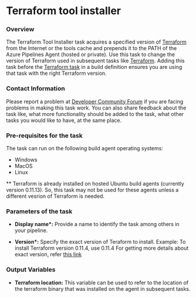 # Terraform tool installer


### Overview

The Terraform Tool Installer task acquires a specified version of [Terraform](https://www.terraform.io/) from the Internet or the tools cache and prepends it to the PATH of the Azure Pipelines Agent (hosted or private). Use this task to change the version of Terraform used in subsequent tasks like [Terraform](https://aka.ms/AA5jd98).
Adding this task before the [Terraform task](https://aka.ms/AA5jd98) in a build definition ensures you are using that task with the right Terraform version.


### Contact Information

Please report a problem at [Developer Community Forum](https://developercommunity.visualstudio.com/spaces/21/index.html) if you are facing problems in making this task work. You can also share feedback about the task like, what more functionality should be added to the task, what other tasks you would like to have, at the same place.


### Pre-requisites for the task

The task can run on the following build agent operating systems:
- Windows
- MacOS
- Linux

** Terraform is already installed on hosted Ubuntu build agents (currently version 0.11.13). So, this task may not be used for these agents unless a different vesrion of Terraform is needed.

### Parameters of the task

* **Display name\*:** Provide a name to identify the task among others in your pipeline.

* **Version\*:** Specify the exact version of Teraform to install.
Example: 
    To install Terraform version 0.11.4, use 0.11.4
For getting more details about exact version, refer [this link](https://releases.hashicorp.com/terraform/)


### Output Variables

* **Terraform location:** This variable can be used to refer to the location of the terraform binary that was installed on the agent in subsequent tasks.
